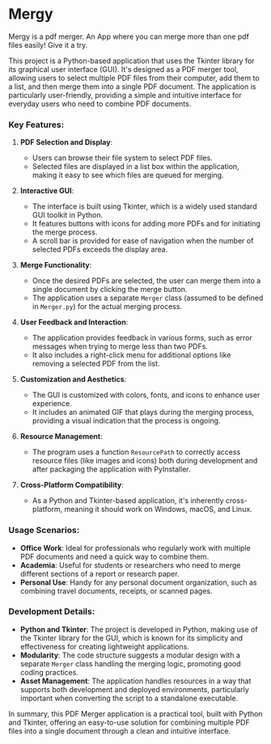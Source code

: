 # Mergy
Mergy is a pdf merger. An App where you can merge more than one pdf files easily! Give it a try.

This project is a Python-based application that uses the Tkinter library for its graphical user interface (GUI). It's designed as a PDF merger tool, allowing users to select multiple PDF files from their computer, add them to a list, and then merge them into a single PDF document. The application is particularly user-friendly, providing a simple and intuitive interface for everyday users who need to combine PDF documents.

### Key Features:

1. **PDF Selection and Display**:
   - Users can browse their file system to select PDF files.
   - Selected files are displayed in a list box within the application, making it easy to see which files are queued for merging.

2. **Interactive GUI**:
   - The interface is built using Tkinter, which is a widely used standard GUI toolkit in Python.
   - It features buttons with icons for adding more PDFs and for initiating the merge process.
   - A scroll bar is provided for ease of navigation when the number of selected PDFs exceeds the display area.

3. **Merge Functionality**:
   - Once the desired PDFs are selected, the user can merge them into a single document by clicking the merge button.
   - The application uses a separate `Merger` class (assumed to be defined in `Merger.py`) for the actual merging process.

4. **User Feedback and Interaction**:
   - The application provides feedback in various forms, such as error messages when trying to merge less than two PDFs.
   - It also includes a right-click menu for additional options like removing a selected PDF from the list.

5. **Customization and Aesthetics**:
   - The GUI is customized with colors, fonts, and icons to enhance user experience.
   - It includes an animated GIF that plays during the merging process, providing a visual indication that the process is ongoing.

6. **Resource Management**:
   - The program uses a function `ResourcePath` to correctly access resource files (like images and icons) both during development and after packaging the application with PyInstaller.

7. **Cross-Platform Compatibility**:
   - As a Python and Tkinter-based application, it's inherently cross-platform, meaning it should work on Windows, macOS, and Linux.

### Usage Scenarios:

- **Office Work**: Ideal for professionals who regularly work with multiple PDF documents and need a quick way to combine them.
- **Academia**: Useful for students or researchers who need to merge different sections of a report or research paper.
- **Personal Use**: Handy for any personal document organization, such as combining travel documents, receipts, or scanned pages.

### Development Details:

- **Python and Tkinter**: The project is developed in Python, making use of the Tkinter library for the GUI, which is known for its simplicity and effectiveness for creating lightweight applications.
- **Modularity**: The code structure suggests a modular design with a separate `Merger` class handling the merging logic, promoting good coding practices.
- **Asset Management**: The application handles resources in a way that supports both development and deployed environments, particularly important when converting the script to a standalone executable.

In summary, this PDF Merger application is a practical tool, built with Python and Tkinter, offering an easy-to-use solution for combining multiple PDF files into a single document through a clean and intuitive interface.
